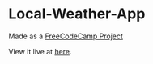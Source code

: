 # Local-Weather-App

Made as a [FreeCodeCamp Project](https://learn.freecodecamp.org/coding-interview-prep/take-home-projects/show-the-local-weather/)

View it live at [here](https://kshitijaaj.github.io/FreeCodeCamp-Projects/Local%20Weather%20App/).

